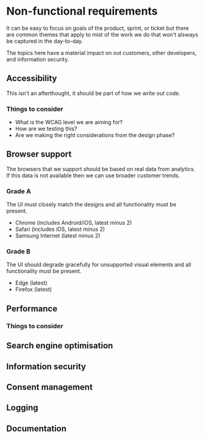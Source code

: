 # Non-functional requirements

It can be easy to focus on goals of the product, sprint, or ticket but there are common themes that apply to mist of the work we do that won't alsways be captured in the day-to-day.

The topics here have a material impact on out customers, other developers, and information security.

## Accessibility

This isn't an afterthought, it should be part of how we write out code.

### Things to consider
- What is the WCAG level we are aiming for?
- How are we testing this?
- Are we making the right considerations from the design phase?

## Browser support

The browsers that we support should be based on real data from analytics. If this data is not available then we can use broader customer trends.

### Grade A

The UI must closely match the designs and all functionality must be present.

- Chrome (includes Android/iOS, latest minus 2)
- Safari (includes iOS, latest minus 2)
- Samsung Internet (latest minus 2)

### Grade B

The UI should degrade gracefully for unsupported visual elements and all functionality must be present.

- Edge (latest)
- Firefox (latest)

## Performance

### Things to consider

## Search engine optimisation

## Information security

## Consent management

## Logging

## Documentation
